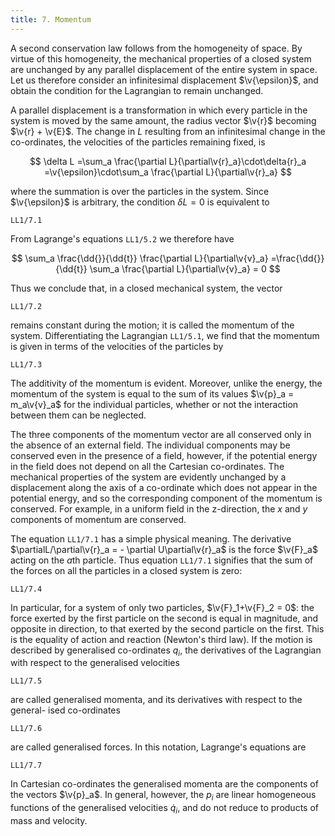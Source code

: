 ```yaml
---
title: 7. Momentum
---
```


A second conservation law follows from the homogeneity of space. By virtue of this homogeneity, the mechanical properties of a closed system are unchanged by any parallel displacement of the entire system in space. Let us therefore consider an infinitesimal displacement $\v{\epsilon}$, and obtain the condition for the Lagrangian to remain unchanged.

A parallel displacement is a transformation in which every particle in the system is moved by the same amount, the radius vector $\v{r}$ becoming $\v{r} + \v{E}$.
The change in $L$ resulting from an infinitesimal change in the co-ordinates, the velocities of the particles remaining fixed, is 

$$
\delta L
=\sum_a \frac{\partial L}{\partial\v{r}_a}\cdot\delta{r}_a
=\v{\epsilon}\cdot\sum_a \frac{\partial L}{\partial\v{r}_a}
$$

where the summation is over the particles in the system. Since $\v{\epsilon}$ is arbitrary, the condition $\delta L = 0$ is equivalent to

```load
LL1/7.1
```

From Lagrange's equations `LL1/5.2` we therefore have

$$
\sum_a \frac{\dd{}}{\dd{t}} \frac{\partial L}{\partial\v{v}_a}
=\frac{\dd{}}{\dd{t}} \sum_a \frac{\partial L}{\partial\v{v}_a}
= 0
$$

Thus we conclude that, in a closed mechanical system, the vector

```load
LL1/7.2
```

remains constant during the motion; it is called the momentum of the system.
Differentiating the Lagrangian `LL1/5.1`, we find that the momentum is given in
terms of the velocities of the particles by

```load
LL1/7.3
```

The additivity of the momentum is evident. Moreover, unlike the energy, the momentum of the system is equal to the sum of its values $\v{p}_a = m_a\v{v}_a$ for the individual particles, whether or not the interaction between them can be neglected.

The three components of the momentum vector are all conserved only in the absence of an external field. The individual components may be conserved even in the presence of a field, however, if the potential energy in the field does not depend on all the Cartesian co-ordinates. The mechanical properties of the system are evidently unchanged by a displacement along the axis of a co-ordinate which does not appear in the potential energy, and so the corresponding component of the momentum is conserved. For example, in a uniform field in the z-direction, the $x$ and $y$ components of momentum are conserved.

The equation `LL1/7.1` has a simple physical meaning. The derivative $\partialL/\partial\v{r}_a = - \partial U\partial\v{r}_a$ is the force $\v{F}_a$ acting on the $a$th particle. Thus equation `LL1/7.1` signifies that the sum of the forces on all the particles in a closed system is zero:

```load
LL1/7.4
```

In particular, for a system of only two particles, $\v{F}_1+\v{F}_2 = 0$: the force exerted by the first particle on the second is equal in magnitude, and opposite in direction, to that exerted by the second particle on the first. This is the equality of action and reaction (Newton's third law).
If the motion is described by generalised co-ordinates $q_i$, the derivatives
of the Lagrangian with respect to the generalised velocities

```load
LL1/7.5
```

are called generalised momenta, and its derivatives with respect to the general-
ised co-ordinates

```load
LL1/7.6
```

are called generalised forces. In this notation, Lagrange's equations are

```load
LL1/7.7
```

In Cartesian co-ordinates the generalised momenta are the components of the vectors $\v{p}_a$. In general, however, the $p_i$ are linear homogeneous functions of the generalised velocities $\dot{q}_i$, and do not reduce to products of mass and velocity.
